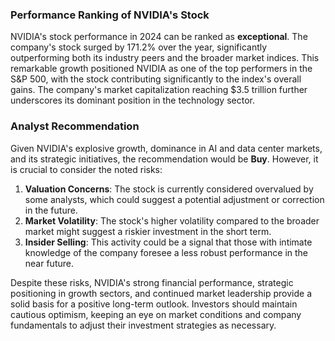 ### Performance Ranking of NVIDIA's Stock

NVIDIA's stock performance in 2024 can be ranked as **exceptional**. The company's stock surged by 171.2% over the year, significantly outperforming both its industry peers and the broader market indices. This remarkable growth positioned NVIDIA as one of the top performers in the S&P 500, with the stock contributing significantly to the index's overall gains. The company's market capitalization reaching $3.5 trillion further underscores its dominant position in the technology sector.

### Analyst Recommendation

Given NVIDIA's explosive growth, dominance in AI and data center markets, and its strategic initiatives, the recommendation would be **Buy**. However, it is crucial to consider the noted risks:

1. **Valuation Concerns**: The stock is currently considered overvalued by some analysts, which could suggest a potential adjustment or correction in the future.
2. **Market Volatility**: The stock's higher volatility compared to the broader market might suggest a riskier investment in the short term.
3. **Insider Selling**: This activity could be a signal that those with intimate knowledge of the company foresee a less robust performance in the near future.

Despite these risks, NVIDIA's strong financial performance, strategic positioning in growth sectors, and continued market leadership provide a solid basis for a positive long-term outlook. Investors should maintain cautious optimism, keeping an eye on market conditions and company fundamentals to adjust their investment strategies as necessary.